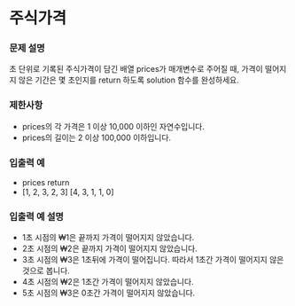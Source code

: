 # 주식가격
### 문제 설명
초 단위로 기록된 주식가격이 담긴 배열 prices가 매개변수로 주어질 때, 가격이 떨어지지 않은 기간은 몇 초인지를 return 하도록 solution 함수를 완성하세요.

### 제한사항
- prices의 각 가격은 1 이상 10,000 이하인 자연수입니다.
- prices의 길이는 2 이상 100,000 이하입니다.
### 입출력 예
- prices	return
- [1, 2, 3, 2, 3]	[4, 3, 1, 1, 0]
### 입출력 예 설명
- 1초 시점의 ₩1은 끝까지 가격이 떨어지지 않았습니다. 
- 2초 시점의 ₩2은 끝까지 가격이 떨어지지 않았습니다. 
- 3초 시점의 ₩3은 1초뒤에 가격이 떨어집니다. 따라서 1초간 가격이 떨어지지 않은 것으로 봅니다. 
- 4초 시점의 ₩2은 1초간 가격이 떨어지지 않았습니다. 
- 5초 시점의 ₩3은 0초간 가격이 떨어지지 않았습니다.